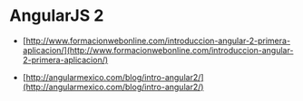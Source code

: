 # AngularJS 2

 * [http://www.formacionwebonline.com/introduccion-angular-2-primera-aplicacion/](http://www.formacionwebonline.com/introduccion-angular-2-primera-aplicacion/)
 
 * [http://angularmexico.com/blog/intro-angular2/](http://angularmexico.com/blog/intro-angular2/)